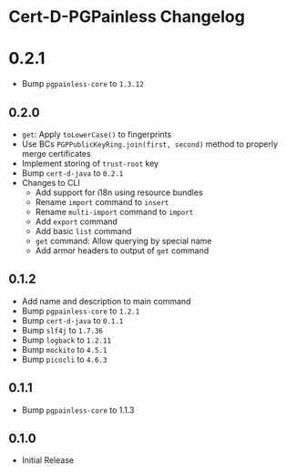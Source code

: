 <!--
SPDX-FileCopyrightText: 2022 Paul Schaub <info@pgpainless.org>
SPDX-License-Identifier: CC0-1.0
-->

# Cert-D-PGPainless Changelog

# 0.2.1
- Bump `pgpainless-core` to `1.3.12`

## 0.2.0
- `get`: Apply `toLowerCase()` to fingerprints
- Use BCs `PGPPublicKeyRing.join(first, second)` method to properly merge certificates
- Implement storing of `trust-root` key
- Bump `cert-d-java` to `0.2.1`
- Changes to CLI
  - Add support for i18n using resource bundles
  - Rename `import` command to `insert`
  - Rename `multi-import` command to `import`
  - Add `export` command
  - Add basic `list` command
  - `get` command: Allow querying by special name
  - Add armor headers to output of `get` command

## 0.1.2
- Add name and description to main command
- Bump `pgpainless-core` to `1.2.1`
- Bump `cert-d-java` to `0.1.1`
- Bump `slf4j` to `1.7.36`
- Bump `logback` to `1.2.11`
- Bump `mockito` to `4.5.1`
- Bump `picocli` to `4.6.3`

## 0.1.1
- Bump `pgpainless-core` to 1.1.3

## 0.1.0
- Initial Release
